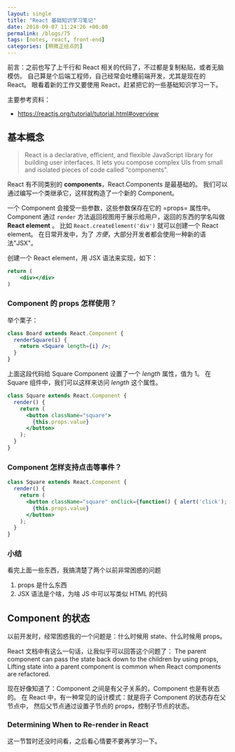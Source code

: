 ```yaml
---
layout: single
title: "React 基础知识学习笔记"
date: 2018-09-07 11:24:26 +00:00
permalink: /blogs/75
tags: [notes, react, front-end]
categories: [稍微正经点的]
---
```

前言：之前也写了上千行和 React 相关的代码了，不过都是复制粘贴，或者无脑模仿。
自己算是个后端工程师，自己经常会吐槽前端开发，尤其是现在的 React。
眼看着新的工作又要使用 React，赶紧把它的一些基础知识学习一下。

主要参考资料：

- https://reactjs.org/tutorial/tutorial.html#overview

## 基本概念

> React is a declarative, efficient, and flexible JavaScript library
> for building user interfaces. It lets you compose complex UIs from
> small and isolated pieces of code called “components”.

React 有不同类别的 **components**，React.Components 是最基础的。
我们可以通过编写一个类继承它，这样就构造了一个新的 Component。

一个 Component 会接受一些参数，这些参数保存在它的 =props= 属性中。
Component 通过 `render` 方法返回视图用于展示给用户，返回的东西的学名叫做 **React element** 。
比如 `React.createElement('div')` 就可以创建一个 React element。
在日常开发中，为了 _方便_，大部分开发者都会使用一种新的语法"JSX"。

创建一个 React element，用 JSX 语法来实现，如下：

```jsx
return (
    <div></div>
)
```

### Component 的 props 怎样使用？

举个栗子：

```jsx
class Board extends React.Component {
  renderSquare(i) {
    return <Square length={i} />;
  }
}
```

上面这段代码给 Square Component 设置了一个 _length_ 属性，值为 1。
在 Square 组件中，我们可以这样来访问 _length_ 这个属性。

```jsx
class Square extends React.Component {
  render() {
    return (
      <button className="square">
        {this.props.value}
      </button>
    );
  }
}
```

### Component 怎样支持点击等事件？

```jsx
class Square extends React.Component {
  render() {
    return (
      <button className="square" onClick={function() { alert('click'); }}>
        {this.props.value}
      </button>
    );
  }
}
```

### 小结
看完上面一些东西，我搞清楚了两个以前非常困惑的问题

1. props 是什么东西
2. JSX 语法是个啥，为啥 JS 中可以写类似 HTML 的代码

## Component 的状态

以前开发时，经常困惑我的一个问题是：什么时候用 state、什么时候用 props。

React 文档中有这么一句话，让我似乎可以回答这个问题了：
The parent component can pass the state back down to the children by using props,
Lifting state into a parent component is common when React components are refactored.

现在好像知道了：Component 之间是有父子关系的，Component 也是有状态的。
在 React 中，有一种常见的设计模式：就是将子 Component 的状态存在父节点中，
然后父节点通过设置子节点的 props，控制子节点的状态。

### Determining When to Re-render in React
这一节暂时还没时间看，之后看心情要不要再学习一下。
